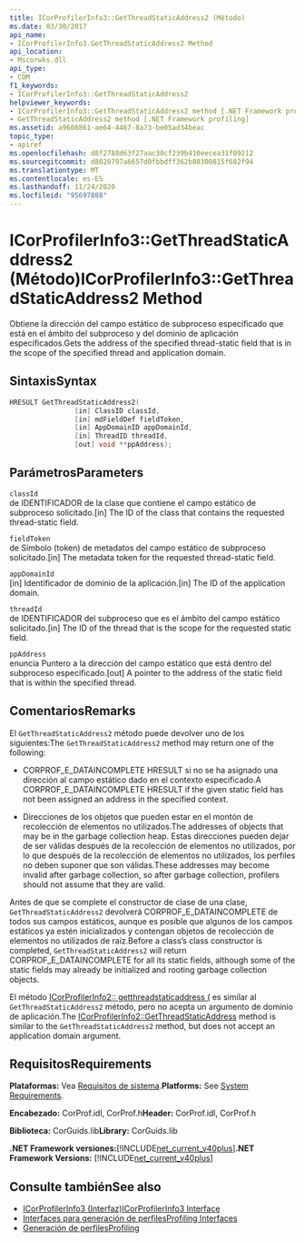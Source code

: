 ```yaml
---
title: ICorProfilerInfo3::GetThreadStaticAddress2 (Método)
ms.date: 03/30/2017
api_name:
- ICorProfilerInfo3.GetThreadStaticAddress2 Method
api_location:
- Mscorwks.dll
api_type:
- COM
f1_keywords:
- ICorProfilerInfo3::GetThreadStaticAddress2
helpviewer_keywords:
- ICorProfilerInfo3::GetThreadStaticAddress2 method [.NET Framework profiling]
- GetThreadStaticAddress2 method [.NET Framework profiling]
ms.assetid: a9608861-ae64-4467-8a73-be05ad34beac
topic_type:
- apiref
ms.openlocfilehash: d8f2788d63f27aac30cf239b410eecea31f09212
ms.sourcegitcommit: d8020797a6657d0fbbdff362b80300815f682f94
ms.translationtype: MT
ms.contentlocale: es-ES
ms.lasthandoff: 11/24/2020
ms.locfileid: "95697888"
---
```

# <a name="icorprofilerinfo3getthreadstaticaddress2-method"></a><span data-ttu-id="ac0f2-102">ICorProfilerInfo3::GetThreadStaticAddress2 (Método)</span><span class="sxs-lookup"><span data-stu-id="ac0f2-102">ICorProfilerInfo3::GetThreadStaticAddress2 Method</span></span>

<span data-ttu-id="ac0f2-103">Obtiene la dirección del campo estático de subproceso especificado que está en el ámbito del subproceso y del dominio de aplicación especificados.</span><span class="sxs-lookup"><span data-stu-id="ac0f2-103">Gets the address of the specified thread-static field that is in the scope of the specified thread and application domain.</span></span>  
  
## <a name="syntax"></a><span data-ttu-id="ac0f2-104">Sintaxis</span><span class="sxs-lookup"><span data-stu-id="ac0f2-104">Syntax</span></span>  
  
```cpp  
HRESULT GetThreadStaticAddress2(  
                [in] ClassID classId,  
                [in] mdFieldDef fieldToken,  
                [in] AppDomainID appDomainId,  
                [in] ThreadID threadId,  
                [out] void **ppAddress);  
```  
  
## <a name="parameters"></a><span data-ttu-id="ac0f2-105">Parámetros</span><span class="sxs-lookup"><span data-stu-id="ac0f2-105">Parameters</span></span>  

 `classId`  
 <span data-ttu-id="ac0f2-106">de IDENTIFICADOR de la clase que contiene el campo estático de subproceso solicitado.</span><span class="sxs-lookup"><span data-stu-id="ac0f2-106">[in] The ID of the class that contains the requested thread-static field.</span></span>  
  
 `fieldToken`  
 <span data-ttu-id="ac0f2-107">de Símbolo (token) de metadatos del campo estático de subproceso solicitado.</span><span class="sxs-lookup"><span data-stu-id="ac0f2-107">[in] The metadata token for the requested thread-static field.</span></span>  
  
 `appDomainId`  
 <span data-ttu-id="ac0f2-108">[in] Identificador de dominio de la aplicación.</span><span class="sxs-lookup"><span data-stu-id="ac0f2-108">[in] The ID of the application domain.</span></span>  
  
 `threadId`  
 <span data-ttu-id="ac0f2-109">de IDENTIFICADOR del subproceso que es el ámbito del campo estático solicitado.</span><span class="sxs-lookup"><span data-stu-id="ac0f2-109">[in] The ID of the thread that is the scope for the requested static field.</span></span>  
  
 `ppAddress`  
 <span data-ttu-id="ac0f2-110">enuncia Puntero a la dirección del campo estático que está dentro del subproceso especificado.</span><span class="sxs-lookup"><span data-stu-id="ac0f2-110">[out] A pointer to the address of the static field that is within the specified thread.</span></span>  
  
## <a name="remarks"></a><span data-ttu-id="ac0f2-111">Comentarios</span><span class="sxs-lookup"><span data-stu-id="ac0f2-111">Remarks</span></span>  

 <span data-ttu-id="ac0f2-112">El `GetThreadStaticAddress2` método puede devolver uno de los siguientes:</span><span class="sxs-lookup"><span data-stu-id="ac0f2-112">The `GetThreadStaticAddress2` method may return one of the following:</span></span>  
  
- <span data-ttu-id="ac0f2-113">CORPROF_E_DATAINCOMPLETE HRESULT si no se ha asignado una dirección al campo estático dado en el contexto especificado.</span><span class="sxs-lookup"><span data-stu-id="ac0f2-113">A CORPROF_E_DATAINCOMPLETE HRESULT if the given static field has not been assigned an address in the specified context.</span></span>  
  
- <span data-ttu-id="ac0f2-114">Direcciones de los objetos que pueden estar en el montón de recolección de elementos no utilizados.</span><span class="sxs-lookup"><span data-stu-id="ac0f2-114">The addresses of objects that may be in the garbage collection heap.</span></span> <span data-ttu-id="ac0f2-115">Estas direcciones pueden dejar de ser válidas después de la recolección de elementos no utilizados, por lo que después de la recolección de elementos no utilizados, los perfiles no deben suponer que son válidas.</span><span class="sxs-lookup"><span data-stu-id="ac0f2-115">These addresses may become invalid after garbage collection, so after garbage collection, profilers should not assume that they are valid.</span></span>  
  
 <span data-ttu-id="ac0f2-116">Antes de que se complete el constructor de clase de una clase, `GetThreadStaticAddress2` devolverá CORPROF_E_DATAINCOMPLETE de todos sus campos estáticos, aunque es posible que algunos de los campos estáticos ya estén inicializados y contengan objetos de recolección de elementos no utilizados de raíz.</span><span class="sxs-lookup"><span data-stu-id="ac0f2-116">Before a class’s class constructor is completed, `GetThreadStaticAddress2` will return CORPROF_E_DATAINCOMPLETE for all its static fields, although some of the static fields may already be initialized and rooting garbage collection objects.</span></span>  
  
 <span data-ttu-id="ac0f2-117">El método [ICorProfilerInfo2:: getthreadstaticaddress (](icorprofilerinfo2-getthreadstaticaddress-method.md) es similar al `GetThreadStaticAddress2` método, pero no acepta un argumento de dominio de aplicación.</span><span class="sxs-lookup"><span data-stu-id="ac0f2-117">The [ICorProfilerInfo2::GetThreadStaticAddress](icorprofilerinfo2-getthreadstaticaddress-method.md) method is similar to the `GetThreadStaticAddress2` method, but does not accept an application domain argument.</span></span>  
  
## <a name="requirements"></a><span data-ttu-id="ac0f2-118">Requisitos</span><span class="sxs-lookup"><span data-stu-id="ac0f2-118">Requirements</span></span>  

 <span data-ttu-id="ac0f2-119">**Plataformas:** Vea [Requisitos de sistema](../../get-started/system-requirements.md).</span><span class="sxs-lookup"><span data-stu-id="ac0f2-119">**Platforms:** See [System Requirements](../../get-started/system-requirements.md).</span></span>  
  
 <span data-ttu-id="ac0f2-120">**Encabezado:** CorProf.idl, CorProf.h</span><span class="sxs-lookup"><span data-stu-id="ac0f2-120">**Header:** CorProf.idl, CorProf.h</span></span>  
  
 <span data-ttu-id="ac0f2-121">**Biblioteca:** CorGuids.lib</span><span class="sxs-lookup"><span data-stu-id="ac0f2-121">**Library:** CorGuids.lib</span></span>  
  
 <span data-ttu-id="ac0f2-122">**.NET Framework versiones:**[!INCLUDE[net_current_v40plus](../../../../includes/net-current-v40plus-md.md)]</span><span class="sxs-lookup"><span data-stu-id="ac0f2-122">**.NET Framework Versions:** [!INCLUDE[net_current_v40plus](../../../../includes/net-current-v40plus-md.md)]</span></span>  
  
## <a name="see-also"></a><span data-ttu-id="ac0f2-123">Consulte también</span><span class="sxs-lookup"><span data-stu-id="ac0f2-123">See also</span></span>

- [<span data-ttu-id="ac0f2-124">ICorProfilerInfo3 (Interfaz)</span><span class="sxs-lookup"><span data-stu-id="ac0f2-124">ICorProfilerInfo3 Interface</span></span>](icorprofilerinfo3-interface.md)
- [<span data-ttu-id="ac0f2-125">Interfaces para generación de perfiles</span><span class="sxs-lookup"><span data-stu-id="ac0f2-125">Profiling Interfaces</span></span>](profiling-interfaces.md)
- [<span data-ttu-id="ac0f2-126">Generación de perfiles</span><span class="sxs-lookup"><span data-stu-id="ac0f2-126">Profiling</span></span>](index.md)
